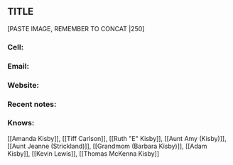 ## TITLE

[PASTE IMAGE, REMEMBER TO CONCAT |250]

### Cell: 
### Email: 
### Website: 

### Recent notes:


### Knows:
[[Amanda Kisby]], [[Tiff Carlson]], [[Ruth "E" Kisby]], [[Aunt Amy (Kisby)]], [[Aunt Jeanne (Strickland)]], [[Grandmom (Barbara Kisby)]], [[Adam Kisby]], [[Kevin Lewis]], [[Thomas McKenna Kisby]]